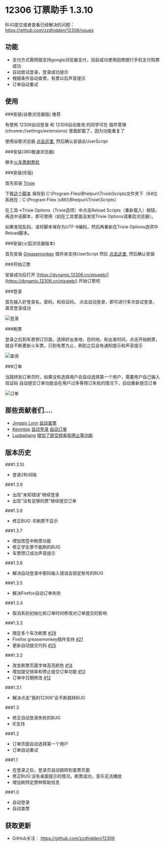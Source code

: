 12306 订票助手 1.3.10
===========================

BUG提交或者查看已经解决的问题： https://github.com/zzdhidden/12306/issues

功能
------------

*	支付方式需网银支持google浏览器支付，目前成功使用招商银行手机支付购票成功
*	自动尝试登录，登录成功提示
*	根据条件自动查票，有票以后声音提示
*	订单自动重试


使用
------------

###安装(谷歌浏览器版) 推荐

有使用 12306自动登录 和 12306自动查询 的同学可在 插件管理(chrome://settings/extensions) 里面卸载了，因为功能重复了

使用谷歌浏览器 [点击这里](https://github.com/zzdhidden/12306/raw/master/12306BookingAssistant.user.js), 然后确认安装此UserScript


###安装(360极速浏览器)

移步[火车票刷票机](http://chrome.360.cn/extensions/detail/jaojfpnikjjobngdfbgbhflfooidihmg/)


###安装(IE版) 

首先安装 [Trixie](http://www.bhelpuri.net/Trixie/TrixieDownload.htm)

下载[这个脚本](https://github.com/zzdhidden/12306/raw/master/12306BookingAssistant.user.js) 保存到 C:\Program Files\Bhelpuri\Trixie\Scripts文件夹下（64位系统在：C:\Program Files (x86)\Bhelpuri\Trixie\Scripts）

在工具->Trixie Options（Trixie选项）中点击Reload Scripts（重新载入）按钮，再选中该脚本，即可使用（如在工具里面没发现Trixie Options请重启浏览器）。

如果发现乱码，请将脚本保存为UTF-8编码，然后再重新在Trixie Options选项中Reload脚本。


###安装(火狐浏览器版本) 

首先安装 [Greasemonkey](https://addons.mozilla.org/zh-CN/firefox/addon/greasemonkey/) 插件来支持UserScript
然后 [点击这里](https://github.com/zzdhidden/12306/raw/master/12306BookingAssistant.user.js), 然后确认安装


###开始订票

安装成功后打开 [https://dynamic.12306.cn/otsweb/](https://dynamic.12306.cn/otsweb/) 开始订票吧

###登录

首先输入好登录名，密码，和验证码。 点击自动登录，即可进行多次尝试登录，直至登录成功

![登录](https://github.com/zzdhidden/12306/raw/master/login.jpg)

###刷票

登录之后到车票预订页面，选择好出发地，目的地，和出发时间，点击开始刷票，就会不断更新火车票，只到有票为止，刷到之后会有通知提示和声音提示

![查询](https://github.com/zzdhidden/12306/raw/master/query.jpg)

###订单

当跳转到订单页时，如果没有选择用户会自动选择第一个用户，需要用户自己输入验证码
自动提交订单功能会在用户过多等预订失败的情况下，自动重新提交订单

![订单](https://github.com/zzdhidden/12306/raw/master/order.jpg)

那些贡献者们....
------------

*	[Jingqin Lynn](https://gist.github.com/quietlynn) [自动查票](https://gist.github.com/1554666) 
*	[Kevintop](https://gist.github.com/kevintop) [自动登录](https://gist.github.com/1570973) [自动订单](https://gist.github.com/1577671) 
*	[Luobailiang](https://github.com/luobailiang) [增加了提交频率和停止等功能](https://gist.github.com/1577671#gistcomment-74361)

版本历史
-----------------------

###1.3.10
*	登录2秒间隔

###1.3.9

*	出现“未知错误”继续登录
*	出现“没有足够的票”继续提交订单


###1.3.8

*	修正BUG: IE刷票不显示


###1.3.7

*	增加改签中刷票功能
*	修正学生票不能刷的BUG
*	车票预订成功声音提示


###1.3.6

*	解决自动登录中密码输入错误会锁定账号的BUG

###1.3.5

*	解决Firefox自动订单失败

###1.3.4

*	取消系别初始化和订单时间修改对订单提交的影响


###1.3.3

*	限定多个车次刷票 [#29](https://github.com/zzdhidden/12306/issues/29)
*	Firefox greasemonkey插件支持 [#21](https://github.com/zzdhidden/12306/issues/21)
*	更新自动提交代码 [#25](https://github.com/zzdhidden/12306/issues/25)

###1.3.2

*	改变刷票页面字体高亮颜色 [#14](https://github.com/zzdhidden/12306/issues/14)
*	增加提交频率和停止提交订单功能 [#13](https://github.com/zzdhidden/12306/issues/13)
*	订单中日期修改 [#12](https://github.com/zzdhidden/12306/issues/12)


###1.3.1

*	解决点击“我的12306”会不断跳转BUG

###1.3

*	修正自动登录失败的BUG
*	IE支持


###1.2

*	订单页面自动选择第一个用户
*	订单自动重试

###1.1

*	在登录之后，登录页自动跳转到查票页面
*	修正BUG:没有桌面提示的情况，刷票成功，音乐无法播放
*	增加刷特定票种帮助信息

###1.0

*	自动登录
*	自动查票

获取更新
--------------------

*	GitHub关注： https://github.com/zzdhidden/12306

